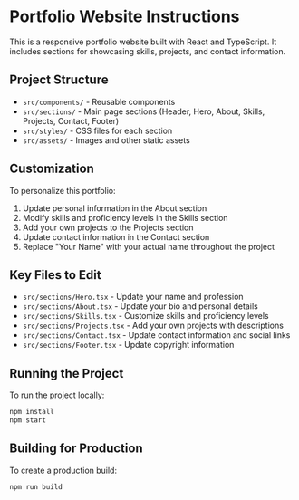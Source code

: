 # Portfolio Website Instructions

This is a responsive portfolio website built with React and TypeScript. It includes sections for showcasing skills, projects, and contact information.

## Project Structure

- `src/components/` - Reusable components
- `src/sections/` - Main page sections (Header, Hero, About, Skills, Projects, Contact, Footer)
- `src/styles/` - CSS files for each section
- `src/assets/` - Images and other static assets

## Customization

To personalize this portfolio:

1. Update personal information in the About section
2. Modify skills and proficiency levels in the Skills section
3. Add your own projects to the Projects section
4. Update contact information in the Contact section
5. Replace "Your Name" with your actual name throughout the project

## Key Files to Edit

- `src/sections/Hero.tsx` - Update your name and profession
- `src/sections/About.tsx` - Update your bio and personal details
- `src/sections/Skills.tsx` - Customize skills and proficiency levels
- `src/sections/Projects.tsx` - Add your own projects with descriptions
- `src/sections/Contact.tsx` - Update contact information and social links
- `src/sections/Footer.tsx` - Update copyright information

## Running the Project

To run the project locally:

```bash
npm install
npm start
```

## Building for Production

To create a production build:

```bash
npm run build
```
